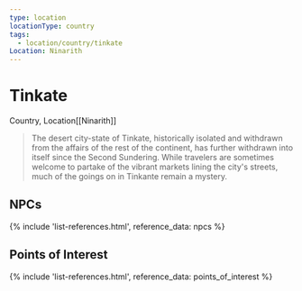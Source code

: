 ```yaml
---
type: location
locationType: country
tags:
  - location/country/tinkate
Location: Ninarith
---
```


# Tinkate
Country, <span class="dataview inline-field"><span class="inline-field-key">Location</span><span class="inline-field-value">[[Ninarith]]</span></span>

> The desert city-state of Tinkate, historically isolated and withdrawn from the affairs of the rest of the continent, has further withdrawn into itself since the Second Sundering. While travelers are sometimes welcome to partake of the vibrant markets lining the city's streets, much of the goings on in Tinkante remain a mystery.


## NPCs
{% include 'list-references.html', reference_data: npcs %}

## Points of Interest
{% include 'list-references.html', reference_data: points_of_interest %}
